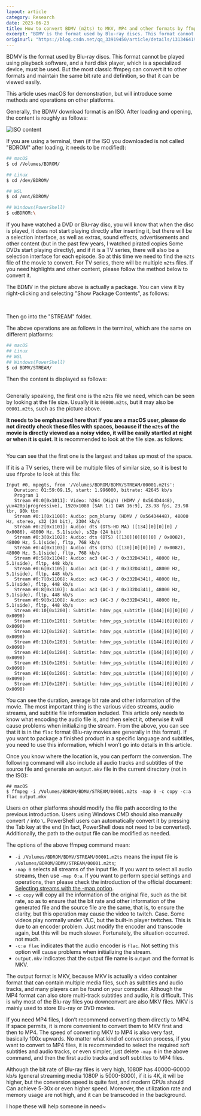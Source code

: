 ```yaml
---
layout: article
category: Research
date: 2023-06-23
title: How to convert BDMV (m2ts) to MKV, MP4 and other formats by ffmpeg
excerpt: "BDMV is the format used by Blu-ray discs. This format cannot be played using playback software, and a hard disk player, which is a specialized device, must be used. But the most classic ffmpeg can convert it to other formats and maintain the same bit rate and definition, so that it can be viewed easily."
originurl: "https://blog.csdn.net/qq_33919450/article/details/131346419"
---
```

BDMV is the format used by Blu-ray discs. This format cannot be played using playback software, and a hard disk player, which is a specialized device, must be used. But the most classic ffmpeg can convert it to other formats and maintain the same bit rate and definition, so that it can be viewed easily.

This article uses macOS for demonstration, but will introduce some methods and operations on other platforms.

Generally, the BDMV download format is an ISO. After loading and opening, the content is roughly as follows:

<img alt="ISO content" src="/assets/images/68dbc2251de54fbaaa5a17e6302646d6.png" style="box-shadow: 0px 0px 0px 0px">

If you are using a terminal, then (if the ISO you downloaded is not called "BDROM" after loading, it needs to be modified):

```bash
## macOS
$ cd /Volumes/BDROM/

## Linux
$ cd /dev/BDROM/

## WSL
$ cd /mnt/BDROM/

## Windows(PowerShell)
$ cdBDROM:\
```

If you have watched a DVD or Blu-ray disc, you will know that when the disc is played, it does not start playing directly after inserting it, but there will be a selection interface, as well as extras, sound effects, advertisements and other content (but in the past few years, I watched pirated copies Some DVDs start playing directly), and if it is a TV series, there will also be a selection interface for each episode. So at this time we need to find the `m2ts` file of the movie to convert. For TV series, there will be multiple `m2ts` files. If you need highlights and other content, please follow the method below to convert it.

The BDMV in the picture above is actually a package. You can view it by right-clicking and selecting "Show Package Contents", as follows:

<img alt="" src="/assets/images/5291bfbe370f413787c483a63dcc6031.png" style="box-shadow: 0px 0px 0px 0px">

<img alt="" src="/assets/images/313b64d2994a4acdb1458395849e8f52.png" style="box-shadow: 0px 0px 0px 0px">

Then go into the "STREAM" folder.

The above operations are as follows in the terminal, which are the same on different platforms:

```bash
## macOS
## Linux
## WSL
## Windows(PowerShell)
$ cd BDMV/STREAM/
```

Then the content is displayed as follows:

<img alt="" src="/assets/images/8a7e5a4344ac4c95bf60b9e904f3a2ed.png" style="box-shadow: 0px 0px 0px 0px">

Generally speaking, the first one is the `m2ts` file we need, which can be seen by looking at the file size. Usually it is `00000.m2ts`, but it may also be `00001.m2ts`, such as the picture above.

**It needs to be emphasized here that if you are a macOS user, please do not directly check these files with spaces, because if the `m2ts` of the movie is directly viewed as a noisy video, it will be easily startled at night or when it is quiet**. It is recommended to look at the file size. as follows:

<img alt="" src="/assets/images/71607883d3ac4a52a7726d29837e0721.png" style="box-shadow: 0px 0px 0px 0px">

You can see that the first one is the largest and takes up most of the space.

If it is a TV series, there will be multiple files of similar size, so it is best to use `ffprobe` to look at this file:

```
Input #0, mpegts, from '/Volumes/BDROM/BDMV/STREAM/00001.m2ts':
   Duration: 01:59:09.15, start: 1.996000, bitrate: 42645 kb/s
   Program 1
   Stream #0:0[0x1011]: Video: h264 (High) (HDMV / 0x564D4448), yuv420p(progressive), 1920x1080 [SAR 1:1 DAR 16:9], 23.98 fps, 23.98 tbr, 90k tbn
   Stream #0:1[0x1100]: Audio: pcm_bluray (HDMV / 0x564D4448), 48000 Hz, stereo, s32 (24 bit), 2304 kb/s
   Stream #0:2[0x1101]: Audio: dts (DTS-HD MA) ([134][0][0][0] / 0x0086), 48000 Hz, 5.1(side), s32p (24 bit)
   Stream #0:3[0x1102]: Audio: dts (DTS) ([130][0][0][0] / 0x0082), 48000 Hz, 5.1(side), fltp, 768 kb/s
   Stream #0:4[0x1103]: Audio: dts (DTS) ([130][0][0][0] / 0x0082), 48000 Hz, 5.1(side), fltp, 768 kb/s
   Stream #0:5[0x1104]: Audio: ac3 (AC-3 / 0x332D4341), 48000 Hz, 5.1(side), fltp, 448 kb/s
   Stream #0:6[0x1105]: Audio: ac3 (AC-3 / 0x332D4341), 48000 Hz, 5.1(side), fltp, 448 kb/s
   Stream #0:7[0x1106]: Audio: ac3 (AC-3 / 0x332D4341), 48000 Hz, 5.1(side), fltp, 448 kb/s
   Stream #0:8[0x1107]: Audio: ac3 (AC-3 / 0x332D4341), 48000 Hz, 5.1(side), fltp, 448 kb/s
   Stream #0:9[0x1108]: Audio: ac3 (AC-3 / 0x332D4341), 48000 Hz, 5.1(side), fltp, 448 kb/s
   Stream #0:10[0x1200]: Subtitle: hdmv_pgs_subtitle ([144][0][0][0] / 0x0090)
   Stream #0:11[0x1201]: Subtitle: hdmv_pgs_subtitle ([144][0][0][0] / 0x0090)
   Stream #0:12[0x1202]: Subtitle: hdmv_pgs_subtitle ([144][0][0][0] / 0x0090)
   Stream #0:13[0x1203]: Subtitle: hdmv_pgs_subtitle ([144][0][0][0] / 0x0090)
   Stream #0:14[0x1204]: Subtitle: hdmv_pgs_subtitle ([144][0][0][0] / 0x0090)
   Stream #0:15[0x1205]: Subtitle: hdmv_pgs_subtitle ([144][0][0][0] / 0x0090)
   Stream #0:16[0x1206]: Subtitle: hdmv_pgs_subtitle ([144][0][0][0] / 0x0090)
   Stream #0:17[0x1207]: Subtitle: hdmv_pgs_subtitle ([144][0][0][0] / 0x0090)
```

You can see the duration, average bit rate and other information of the movie. The most important thing is the various video streams, audio streams, and subtitle file information included. This article only needs to know what encoding the audio file is, and then select it, otherwise it will cause problems when initializing the stream. From the above, you can see that it is in the `flac` format (Blu-ray movies are generally in this format). If you want to package a finished product in a specific language and subtitles, you need to use this information, which I won’t go into details in this article.

Once you know where the location is, you can perform the conversion. The following command will also include all audio tracks and subtitles of the source file and generate an `output.mkv` file in the current directory (not in the ISO):

```
## macOS
$ ffmpeg -i /Volumes/BDROM/BDMV/STREAM/00001.m2ts -map 0 -c copy -c:a flac output.mkv
```

Users on other platforms should modify the file path according to the previous introduction. Users using Windows CMD should also manually convert `/` into `\`. PowerShell users can automatically convert it by pressing the Tab key at the end (in fact, PowerShell does not need to be converted). Additionally, the path to the output file can be modified as needed.

The options of the above ffmpeg command mean:
- `-i /Volumes/BDROM/BDMV/STREAM/00001.m2ts` means the input file is `/Volumes/BDROM/BDMV/STREAM/00001.m2ts`;
- `-map 0` selects all streams of the input file. If you want to select all audio streams, then use `-map 0:a`. If you want to perform special settings and operations, then please check the introduction of the official document: [Selecting streams with the -map option](https://trac.ffmpeg.org/wiki/Map).
- `-c copy` will copy all the information of the original file, such as the bit rate, so as to ensure that the bit rate and other information of the generated file and the source file are the same, that is, to ensure the clarity, but this operation may cause the video to twitch. Case. Some videos play normally under VLC, but the built-in player twitches. This is due to an encoder problem. Just modify the encoder and transcode again, but this will be much slower. Fortunately, the situation occurred. not much.
- `-c:a flac` indicates that the audio encoder is `flac`. Not setting this option will cause problems when initializing the stream.
- `output.mkv` indicates that the output file name is `output` and the format is MKV.

The output format is MKV, because MKV is actually a video container format that can contain multiple media files, such as subtitles and audio tracks, and many players can be found on your computer. Although the MP4 format can also store multi-track subtitles and audio, it is difficult. This is why most of the Blu-ray files you downconvert are also MKV files. MKV is mainly used to store Blu-ray or DVD movies.

If you need MP4 files, I don’t recommend converting them directly to MP4. If space permits, it is more convenient to convert them to MKV first and then to MP4. The speed of converting MKV to MP4 is also very fast, basically 100x upwards. No matter what kind of conversion process, if you want to convert to MP4 files, it is recommended to select the required soft subtitles and audio tracks, or even simpler, just delete `-map 0` in the above command, and then the first audio tracks and soft subtitles to MP4 files.

Although the bit rate of Blu-ray files is very high, 1080P has 40000-60000 kb/s (general streaming media 1080P is 5000-8000), if it is 4K, it will be higher, but the conversion speed is quite fast, and modern CPUs should Can achieve 5-30x or even higher speed. Moreover, the utilization rate and memory usage are not high, and it can be transcoded in the background.

​I hope these will help someone in need~